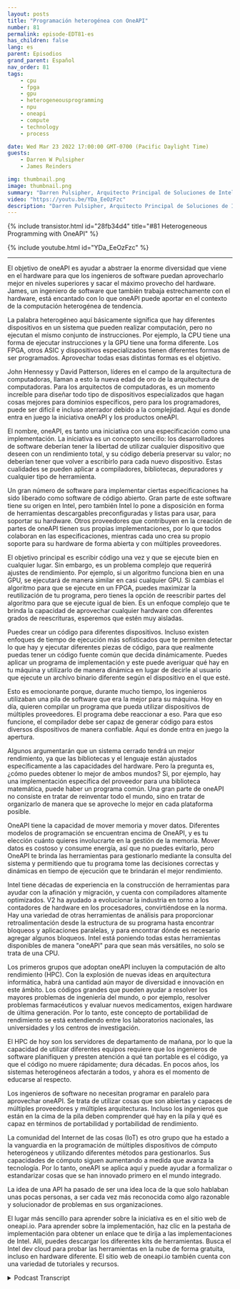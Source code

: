 ```yaml
---
layout: posts
title: "Programación heterogénea con OneAPI"
number: 81
permalink: episode-EDT81-es
has_children: false
lang: es
parent: Episodios
grand_parent: Español
nav_order: 81
tags:
    - cpu
    - fpga
    - gpu
    - heterogeneousprogramming
    - npu
    - oneapi
    - compute
    - technology
    - process

date: Wed Mar 23 2022 17:00:00 GMT-0700 (Pacific Daylight Time)
guests:
    - Darren W Pulsipher
    - James Reinders

img: thumbnail.png
image: thumbnail.png
summary: "Darren Pulsipher, Arquitecto Principal de Soluciones de Intel, discute las capacidades y el futuro de OneAPI, un modelo de programación unificado basado en estándares y abierto para diferentes industrias que ofrece una experiencia de desarrollo común en diversas arquitecturas de aceleradores, con James Reinders, Evangelista Principal de OneAPI de Intel."
video: "https://youtu.be/YDa_EeOzFzc"
description: "Darren Pulsipher, Arquitecto Principal de Soluciones de Intel, discute las capacidades y el futuro de OneAPI, un modelo de programación unificado basado en estándares y abierto para diferentes industrias que ofrece una experiencia de desarrollo común en diversas arquitecturas de aceleradores, con James Reinders, Evangelista Principal de OneAPI de Intel."
---
```


<div>
{% include transistor.html id="28fb34d4" title="#81 Heterogeneous Programming with OneAPI" %}

{% include youtube.html id="YDa_EeOzFzc" %}
</div>

---

El objetivo de oneAPI es ayudar a abstraer la enorme diversidad que viene en el hardware para que los ingenieros de software puedan aprovecharlo mejor en niveles superiores y sacar el máximo provecho del hardware. James, un ingeniero de software que también trabaja estrechamente con el hardware, está encantado con lo que oneAPI puede aportar en el contexto de la computación heterogénea de tendencia.

La palabra heterogéneo aquí básicamente significa que hay diferentes dispositivos en un sistema que pueden realizar computación, pero no ejecutan el mismo conjunto de instrucciones. Por ejemplo, la CPU tiene una forma de ejecutar instrucciones y la GPU tiene una forma diferente. Los FPGA, otros ASIC y dispositivos especializados tienen diferentes formas de ser programados. Aprovechar todas esas distintas formas es el objetivo.

John Hennessy y David Patterson, líderes en el campo de la arquitectura de computadoras, llaman a esto la nueva edad de oro de la arquitectura de computadoras. Para los arquitectos de computadoras, es un momento increíble para diseñar todo tipo de dispositivos especializados que hagan cosas mejores para dominios específicos, pero para los programadores, puede ser difícil e incluso aterrador debido a la complejidad. Aquí es donde entra en juego la iniciativa oneAPI y los productos oneAPI.

El nombre, oneAPI, es tanto una iniciativa con una especificación como una implementación. La iniciativa es un concepto sencillo: los desarrolladores de software deberían tener la libertad de utilizar cualquier dispositivo que deseen con un rendimiento total, y su código debería preservar su valor; no deberían tener que volver a escribirlo para cada nuevo dispositivo. Estas cualidades se pueden aplicar a compiladores, bibliotecas, depuradores y cualquier tipo de herramienta.

Un gran número de software para implementar ciertas especificaciones ha sido liberado como software de código abierto. Gran parte de este software tiene su origen en Intel, pero también Intel lo pone a disposición en forma de herramientas descargables preconfiguradas y listas para usar, para soportar su hardware. Otros proveedores que contribuyen en la creación de partes de oneAPI tienen sus propias implementaciones, por lo que todos colaboran en las especificaciones, mientras cada uno crea su propio soporte para su hardware de forma abierta y con múltiples proveedores.

El objetivo principal es escribir código una vez y que se ejecute bien en cualquier lugar. Sin embargo, es un problema complejo que requerirá ajustes de rendimiento. Por ejemplo, si un algoritmo funciona bien en una GPU, se ejecutará de manera similar en casi cualquier GPU. Si cambias el algoritmo para que se ejecute en un FPGA, puedes maximizar la reutilización de tu programa, pero tienes la opción de reescribir partes del algoritmo para que se ejecute igual de bien. Es un enfoque complejo que te brinda la capacidad de aprovechar cualquier hardware con diferentes grados de reescrituras, esperemos que estén muy aisladas.

Puedes crear un código para diferentes dispositivos. Incluso existen enfoques de tiempo de ejecución más sofisticados que te permiten detectar lo que hay y ejecutar diferentes piezas de código, para que realmente puedas tener un código fuente común que decida dinámicamente. Puedes aplicar un programa de implementación y este puede averiguar qué hay en tu máquina y utilizarlo de manera dinámica en lugar de decirle al usuario que ejecute un archivo binario diferente según el dispositivo en el que esté.

Esto es emocionante porque, durante mucho tiempo, los ingenieros utilizaban una pila de software que era la mejor para su máquina. Hoy en día, quieren compilar un programa que pueda utilizar dispositivos de múltiples proveedores. El programa debe reaccionar a eso. Para que eso funcione, el compilador debe ser capaz de generar código para estos diversos dispositivos de manera confiable. Aquí es donde entra en juego la apertura.

Algunos argumentarán que un sistema cerrado tendrá un mejor rendimiento, ya que las bibliotecas y el lenguaje están ajustados específicamente a las capacidades del hardware. Pero la pregunta es, ¿cómo puedes obtener lo mejor de ambos mundos? Si, por ejemplo, hay una implementación específica del proveedor para una biblioteca matemática, puede haber un programa común. Una gran parte de oneAPI no consiste en tratar de reinventar todo el mundo, sino en tratar de organizarlo de manera que se aproveche lo mejor en cada plataforma posible.

OneAPI tiene la capacidad de mover memoria y mover datos. Diferentes modelos de programación se encuentran encima de OneAPI, y es tu elección cuánto quieres involucrarte en la gestión de la memoria. Mover datos es costoso y consume energía, así que no puedes evitarlo, pero OneAPI te brinda las herramientas para gestionarlo mediante la consulta del sistema y permitiendo que tu programa tome las decisiones correctas y dinámicas en tiempo de ejecución que te brindarán el mejor rendimiento.

Intel tiene décadas de experiencia en la construcción de herramientas para ayudar con la afinación y migración, y cuenta con compiladores altamente optimizados. V2 ha ayudado a evolucionar la industria en torno a los contadores de hardware en los procesadores, convirtiéndose en la norma. Hay una variedad de otras herramientas de análisis para proporcionar retroalimentación desde la estructura de su programa hasta encontrar bloqueos y aplicaciones paralelas, y para encontrar dónde es necesario agregar algunos bloqueos. Intel está poniendo todas estas herramientas disponibles de manera "oneAPI" para que sean más versátiles, no solo se trata de una CPU.

Los primeros grupos que adoptan oneAPI incluyen la computación de alto rendimiento (HPC). Con la explosión de nuevas ideas en arquitectura informática, habrá una cantidad aún mayor de diversidad e innovación en este ámbito. Los códigos grandes que pueden ayudar a resolver los mayores problemas de ingeniería del mundo, o por ejemplo, resolver problemas farmacéuticos y evaluar nuevos medicamentos, exigen hardware de última generación. Por lo tanto, este concepto de portabilidad de rendimiento se está extendiendo entre los laboratorios nacionales, las universidades y los centros de investigación.

El HPC de hoy son los servidores de departamento de mañana, por lo que la capacidad de utilizar diferentes equipos requiere que los ingenieros de software planifiquen y presten atención a qué tan portable es el código, ya que el código no muere rápidamente; dura décadas. En pocos años, los sistemas heterogéneos afectarán a todos, y ahora es el momento de educarse al respecto.

Los ingenieros de software no necesitan programar en paralelo para aprovechar oneAPI. Se trata de utilizar cosas que son abiertas y capaces de múltiples proveedores y múltiples arquitecturas. Incluso los ingenieros que están en la cima de la pila deben comprender qué hay en la pila y qué es capaz en términos de portabilidad y portabilidad de rendimiento.

La comunidad del Internet de las cosas (IoT) es otro grupo que ha estado a la vanguardia en la programación de múltiples dispositivos de cómputo heterogéneos y utilizando diferentes métodos para gestionarlos. Sus capacidades de cómputo siguen aumentando a medida que avanza la tecnología. Por lo tanto, oneAPI se aplica aquí y puede ayudar a formalizar o estandarizar cosas que se han innovado primero en el mundo integrado.

La idea de una API ha pasado de ser una idea loca de la que solo hablaban unas pocas personas, a ser cada vez más reconocida como algo razonable y solucionador de problemas en sus organizaciones.

El lugar más sencillo para aprender sobre la iniciativa es en el sitio web de oneapi.io. Para aprender sobre la implementación, haz clic en la pestaña de implementación para obtener un enlace que te dirija a las implementaciones de Intel. Allí, puedes descargar los diferentes kits de herramientas. Busca el Intel dev cloud para probar las herramientas en la nube de forma gratuita, incluso en hardware diferente. El sitio web de oneapi.io también cuenta con una variedad de tutoriales y recursos.



<details>
<summary> Podcast Transcript </summary>

<p></p>

</details>
